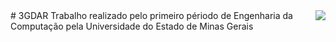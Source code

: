 <img src="http://www.uemg.br/images/Logo_uemg.jpg" align="right" />
# 3GDAR
Trabalho realizado pelo primeiro périodo de Engenharia da Computação pela Universidade do Estado de Minas Gerais
